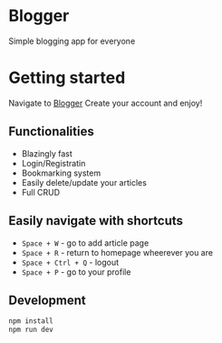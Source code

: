 # Blogger
Simple blogging app for everyone

# Getting started
Navigate to [Blogger](https://morning-retreat-72840.herokuapp.com/)
Create your account and enjoy!

## Functionalities
* Blazingly fast
* Login/Registratin
* Bookmarking system
* Easily delete/update your articles
* Full CRUD

## Easily navigate with shortcuts
* `Space + W` - go to add article page
* `Space + R` - return to homepage wheerever you are
* `Space + Ctrl + Q` - logout
* `Space + P` - go to your profile

## Development
```javascript
npm install
npm run dev
```
